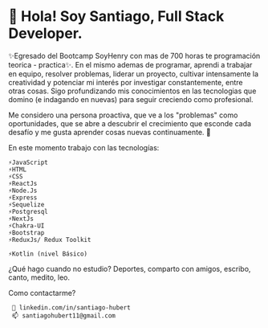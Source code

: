 # 👋 Hola! Soy Santiago, Full Stack Developer. 

✨Egresado del Bootcamp SoyHenry con mas de 700 horas te programación teorica - practica✨. En el mismo ademas de programar, aprendi a trabajar en equipo, resolver problemas, liderar un proyecto, cultivar intensamente la creatividad y potenciar mi interés por investigar constantemente, entre otras cosas. Sigo profundizando mis conocimientos en las tecnologias que domino (e indagando en nuevas) para seguir creciendo como profesional.

Me considero una persona proactiva, que ve a los "problemas" como oportunidades, que se abre a descubrir el crecimiento que esconde cada desafío y me gusta aprender cosas nuevas continuamente. 🔭

En este momento trabajo con las tecnologías:

    ⚡JavaScript
    ⚡HTML
    ⚡CSS
    ⚡ReactJs
    ⚡Node.Js
    ⚡Express
    ⚡Sequelize
    ⚡Postgresql
    ⚡NextJs
    ⚡Chakra-UI
    ⚡Bootstrap 
    ⚡ReduxJs/ Redux Toolkit
    
    ⚡Kotlin (nivel Básico)

¿Qué hago cuando no estudio? Deportes, comparto con amigos, escribo, canto, medito, leo.

Como contactarme? 

     💬 linkedin.com/in/santiago-hubert
     📫 santiagohubert11@gmail.com


<!--
**santiagohubert/santiagohubert** is a ✨ _special_ ✨ repository because its `README.md` (this file) appears on your GitHub profile.

Here are some ideas to get you started:

- 🔭 I’m currently working on ...
- 🌱 I’m currently learning ...
- 👯 I’m looking to collaborate on ...
- 🤔 I’m looking for help with ...
- 💬 Ask me about ...
- 📫 How to reach me: ...
- 😄 Pronouns: ...
- ⚡ Fun fact: ...
-->
